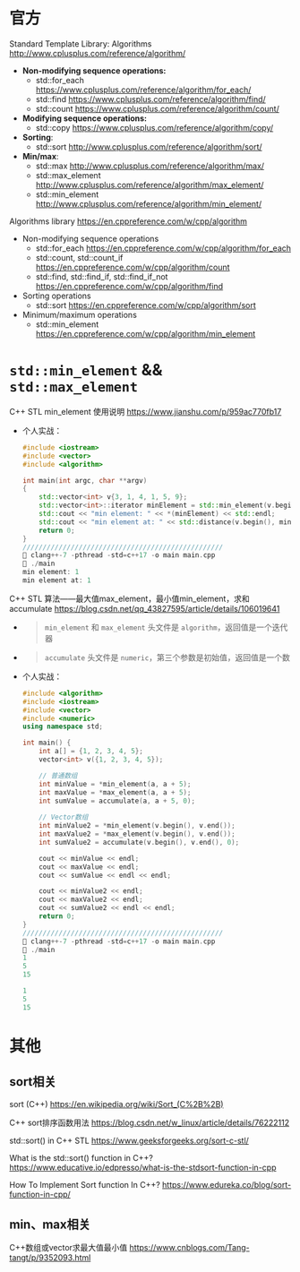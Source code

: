 
# 官方

Standard Template Library: Algorithms http://www.cplusplus.com/reference/algorithm/
- **Non-modifying sequence operations:**
  * std::for_each https://www.cplusplus.com/reference/algorithm/for_each/
  * std::find https://www.cplusplus.com/reference/algorithm/find/
  * std::count https://www.cplusplus.com/reference/algorithm/count/
- **Modifying sequence operations:**
  * std::copy https://www.cplusplus.com/reference/algorithm/copy/
- **Sorting**:
  * std::sort http://www.cplusplus.com/reference/algorithm/sort/
- **Min/max**:
  * std::max http://www.cplusplus.com/reference/algorithm/max/
  * std::max_element http://www.cplusplus.com/reference/algorithm/max_element/
  * std::min_element http://www.cplusplus.com/reference/algorithm/min_element/

Algorithms library https://en.cppreference.com/w/cpp/algorithm
- Non-modifying sequence operations
  * std::for_each https://en.cppreference.com/w/cpp/algorithm/for_each
  * std::count, std::count_if https://en.cppreference.com/w/cpp/algorithm/count
  * std::find, std::find_if, std::find_if_not https://en.cppreference.com/w/cpp/algorithm/find
- Sorting operations
  * std::sort https://en.cppreference.com/w/cpp/algorithm/sort
- Minimum/maximum operations
  * std::min_element https://en.cppreference.com/w/cpp/algorithm/min_element

# `std::min_element` && `std::max_element`

C++ STL min_element 使用说明 https://www.jianshu.com/p/959ac770fb17
- 个人实战：
  ```cpp
  #include <iostream>
  #include <vector>
  #include <algorithm>
  
  int main(int argc, char **argv) 
  {  
      std::vector<int> v{3, 1, 4, 1, 5, 9};
      std::vector<int>::iterator minElement = std::min_element(v.begin(), v.end());
      std::cout << "min element: " << *(minElement) << std::endl;
      std::cout << "min element at: " << std::distance(v.begin(), minElement) << std::endl;
      return 0;
  }
  //////////////////////////////////////////////////
   clang++-7 -pthread -std=c++17 -o main main.cpp
   ./main
  min element: 1
  min element at: 1
  ```

C++ STL 算法——最大值max_element，最小值min_element，求和accumulate https://blog.csdn.net/qq_43827595/article/details/106019641
- > `min_element` 和 `max_element` 头文件是 `algorithm`，返回值是一个迭代器
- > `accumulate` 头文件是 `numeric`，第三个参数是初始值，返回值是一个数
- 个人实战：
  ```cpp
  #include <algorithm>
  #include <iostream>
  #include <vector>
  #include <numeric> 
  using namespace std;
  
  int main() {
      int a[] = {1, 2, 3, 4, 5};
      vector<int> v({1, 2, 3, 4, 5});
  
      // 普通数组
      int minValue = *min_element(a, a + 5); 
      int maxValue = *max_element(a, a + 5); 
      int sumValue = accumulate(a, a + 5, 0);
     
      // Vector数组
      int minValue2 = *min_element(v.begin(), v.end());
      int maxValue2 = *max_element(v.begin(), v.end());
      int sumValue2 = accumulate(v.begin(), v.end(), 0);
  
      cout << minValue << endl;
      cout << maxValue << endl;
      cout << sumValue << endl << endl;
  
      cout << minValue2 << endl;
      cout << maxValue2 << endl;
      cout << sumValue2 << endl << endl;
      return 0;
  }
  //////////////////////////////////////////////////
   clang++-7 -pthread -std=c++17 -o main main.cpp
   ./main
  1
  5
  15
  
  1
  5
  15
  
  ```

# 其他

## sort相关

sort (C++) https://en.wikipedia.org/wiki/Sort_(C%2B%2B)

C++ sort排序函数用法 https://blog.csdn.net/w_linux/article/details/76222112

std::sort() in C++ STL https://www.geeksforgeeks.org/sort-c-stl/

What is the std::sort() function in C++? https://www.educative.io/edpresso/what-is-the-stdsort-function-in-cpp

How To Implement Sort function In C++? https://www.edureka.co/blog/sort-function-in-cpp/

## min、max相关

C++数组或vector求最大值最小值 https://www.cnblogs.com/Tang-tangt/p/9352093.html
